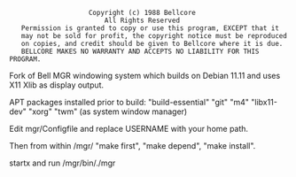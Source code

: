                         Copyright (c) 1988 Bellcore
                            All Rights Reserved
       Permission is granted to copy or use this program, EXCEPT that it
       may not be sold for profit, the copyright notice must be reproduced
       on copies, and credit should be given to Bellcore where it is due.
       BELLCORE MAKES NO WARRANTY AND ACCEPTS NO LIABILITY FOR THIS PROGRAM.

Fork of Bell MGR windowing system which builds on Debian 11.11 and uses X11 Xlib as display output.

APT packages installed prior to build:
"build-essential"
"git"
"m4"
"libx11-dev"
"xorg"
"twm" (as system window manager)

Edit mgr/Configfile and replace USERNAME with your home path.

Then from within /mgr/
"make first",
"make depend",
"make install".

startx and run /mgr/bin/./mgr
